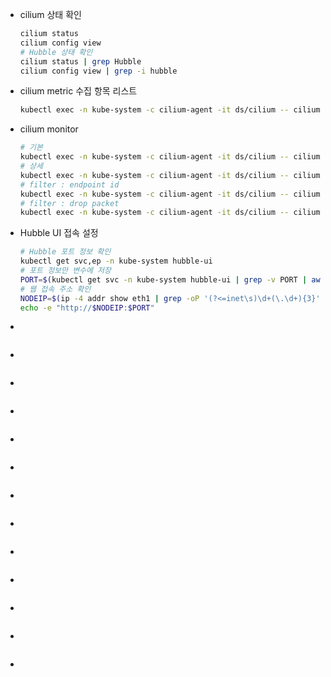 - cilium 상태 확인

  ```bash
  cilium status
  cilium config view
  # Hubble 상태 확인
  cilium status | grep Hubble
  cilium config view | grep -i hubble
  ```

- cilium metric 수집 항목 리스트

  ```bash
  kubectl exec -n kube-system -c cilium-agent -it ds/cilium -- cilium-dbg metrics list
  ```

- cilium monitor 

  ```bash
  # 기본
  kubectl exec -n kube-system -c cilium-agent -it ds/cilium -- cilium-dbg monitor
  # 상세 
  kubectl exec -n kube-system -c cilium-agent -it ds/cilium -- cilium-dbg monitor -v -v
  # filter : endpoint id
  kubectl exec -n kube-system -c cilium-agent -it ds/cilium -- cilium-dbg monitor --related-to=<id>
  # filter : drop packet
  kubectl exec -n kube-system -c cilium-agent -it ds/cilium -- cilium-dbg monitor --type dro
  ```

- Hubble UI 접속 설정

  ```bash
  # Hubble 포트 정보 확인
  kubectl get svc,ep -n kube-system hubble-ui
  # 포트 정보만 변수에 저장
  PORT=$(kubectl get svc -n kube-system hubble-ui | grep -v PORT | awk '{print $5}' | cut -d: -f2 | cut -d/ -f1)
  # 웹 접속 주소 확인
  NODEIP=$(ip -4 addr show eth1 | grep -oP '(?<=inet\s)\d+(\.\d+){3}')
  echo -e "http://$NODEIP:$PORT"
  ```

- 

  ```bash
  ```

- 

  ```bash
  ```

- 

  ```bash
  ```

- 

  ```bash
  ```


- 

  ```bash
  ```

- 

  ```bash
  ```

- 

  ```bash
  ```

- 

  ```bash
  ```

- 

  ```bash
  ```

- 

  ```bash
  ```

- 

  ```bash
  ```

- 

  ```bash
  ```

- 

  ```bash
  ```




